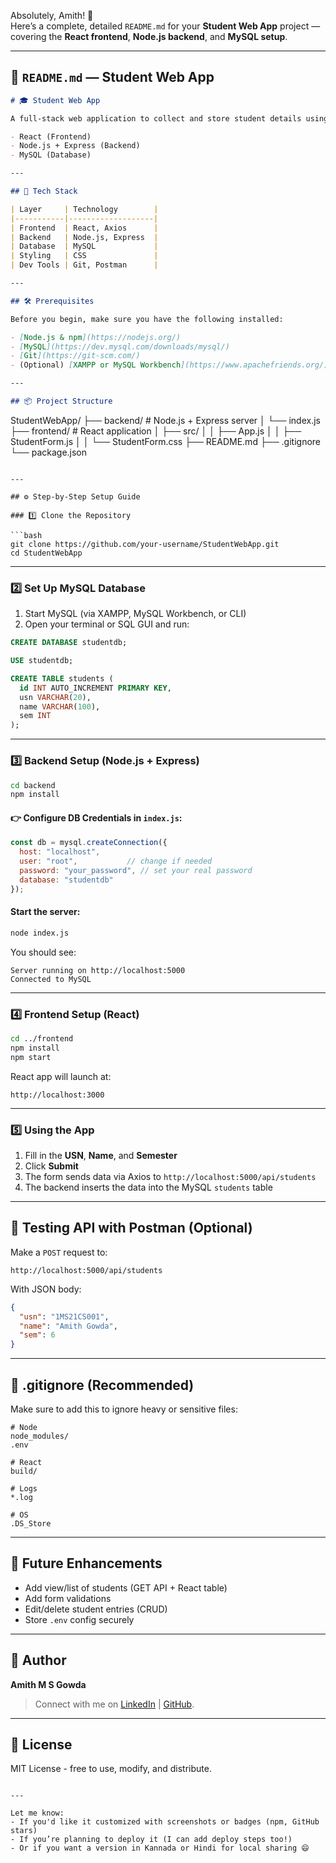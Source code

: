 Absolutely, Amith! 💪  
Here’s a complete, detailed `README.md` for your **Student Web App** project — covering the **React frontend**, **Node.js backend**, and **MySQL setup**.

---

## 📘 `README.md` — Student Web App

```markdown
# 🎓 Student Web App

A full-stack web application to collect and store student details using:

- React (Frontend)
- Node.js + Express (Backend)
- MySQL (Database)

---

## 🧰 Tech Stack

| Layer     | Technology        |
|-----------|-------------------|
| Frontend  | React, Axios      |
| Backend   | Node.js, Express  |
| Database  | MySQL             |
| Styling   | CSS               |
| Dev Tools | Git, Postman      |

---

## 🛠️ Prerequisites

Before you begin, make sure you have the following installed:

- [Node.js & npm](https://nodejs.org/)
- [MySQL](https://dev.mysql.com/downloads/mysql/)
- [Git](https://git-scm.com/)
- (Optional) [XAMPP or MySQL Workbench](https://www.apachefriends.org/)

---

## 📦 Project Structure

```
StudentWebApp/
├── backend/               # Node.js + Express server
│   └── index.js
├── frontend/              # React application
│   ├── src/
│   │   ├── App.js
│   │   ├── StudentForm.js
│   │   └── StudentForm.css
├── README.md
├── .gitignore
└── package.json
```

---

## ⚙️ Step-by-Step Setup Guide

### 1️⃣ Clone the Repository

```bash
git clone https://github.com/your-username/StudentWebApp.git
cd StudentWebApp
```

---

### 2️⃣ Set Up MySQL Database

1. Start MySQL (via XAMPP, MySQL Workbench, or CLI)
2. Open your terminal or SQL GUI and run:

```sql
CREATE DATABASE studentdb;

USE studentdb;

CREATE TABLE students (
  id INT AUTO_INCREMENT PRIMARY KEY,
  usn VARCHAR(20),
  name VARCHAR(100),
  sem INT
);
```

---

### 3️⃣ Backend Setup (Node.js + Express)

```bash
cd backend
npm install
```

#### 👉 Configure DB Credentials in `index.js`:

```js
const db = mysql.createConnection({
  host: "localhost",
  user: "root",           // change if needed
  password: "your_password", // set your real password
  database: "studentdb"
});
```

#### Start the server:

```bash
node index.js
```

You should see:
```
Server running on http://localhost:5000
Connected to MySQL
```

---

### 4️⃣ Frontend Setup (React)

```bash
cd ../frontend
npm install
npm start
```

React app will launch at:
```
http://localhost:3000
```

---

### 5️⃣ Using the App

1. Fill in the **USN**, **Name**, and **Semester**
2. Click **Submit**
3. The form sends data via Axios to `http://localhost:5000/api/students`
4. The backend inserts the data into the MySQL `students` table

---

## 🧪 Testing API with Postman (Optional)

Make a `POST` request to:

```
http://localhost:5000/api/students
```

With JSON body:

```json
{
  "usn": "1MS21CS001",
  "name": "Amith Gowda",
  "sem": 6
}
```

---

## 📁 .gitignore (Recommended)

Make sure to add this to ignore heavy or sensitive files:

```gitignore
# Node
node_modules/
.env

# React
build/

# Logs
*.log

# OS
.DS_Store
```

---

## 📌 Future Enhancements

- Add view/list of students (GET API + React table)
- Add form validations
- Edit/delete student entries (CRUD)
- Store `.env` config securely

---

## 🙌 Author

**Amith M S Gowda**

> Connect with me on [LinkedIn](https://www.linkedin.com/in/amith-m-s-gowda-ba112425a) | [GitHub](https://github.com/Amith-MS-Gowda).

---

## 🏁 License

MIT License - free to use, modify, and distribute.
```

---

Let me know:
- If you'd like it customized with screenshots or badges (npm, GitHub stars)
- If you’re planning to deploy it (I can add deploy steps too!)
- Or if you want a version in Kannada or Hindi for local sharing 😄

